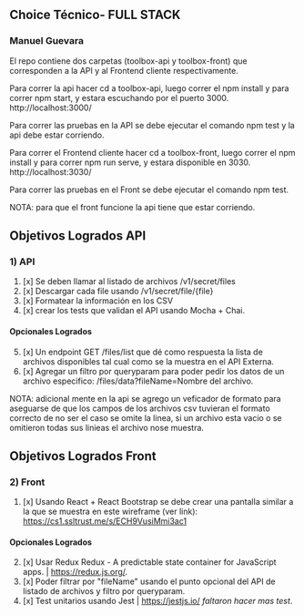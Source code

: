 ## Choice Técnico- FULL STACK
### Manuel Guevara

El repo contiene dos carpetas (toolbox-api y toolbox-front) que corresponden a la API y al Frontend cliente respectivamente.

Para correr la api hacer cd a toolbox-api, luego correr el npm install y para correr npm start, y estara escuchando por el puerto 3000. http://localhost:3000/

Para correr las pruebas en la API se debe ejecutar el comando npm test y la api debe estar corriendo.

Para correr el Frontend cliente hacer cd a toolbox-front, luego correr el npm install y para correr npm run serve, y estara disponible en 3030. http://localhost:3030/

Para correr las pruebas en el Front se debe ejecutar el comando npm test.

NOTA: para que el front funcione la api tiene que estar corriendo.

## Objetivos Logrados API

### 1) API

1. [x] Se deben llamar al listado de archivos /v1/secret/files
2. [x] Descargar cada file usando /v1/secret/file/{file}
3. [x] Formatear la información en los CSV
4. [x] crear los tests que validan el API usando Mocha + Chai.

#### Opcionales Logrados

5. [x] Un endpoint GET /files/list que dé como respuesta la lista de archivos disponibles tal cual como se la muestra en el API Externa.
6. [x] Agregar un filtro por queryparam para poder pedir los datos de un archivo especifico: /files/data?fileName=Nombre del archivo.

NOTA: adicional mente en la api se agrego un veficador de formato para aseguarse de que los campos de los archivos csv tuvieran el formato correcto de no ser el caso se omite la linea, si un archivo esta vacio o se omitieron todas sus linieas el archivo nose muestra.

## Objetivos Logrados Front

### 2) Front

1. [x] Usando React + React Bootstrap se debe crear una pantalla similar a la que se muestra en este wireframe (ver link): https://cs1.ssltrust.me/s/ECH9VusiMmi3ac1

#### Opcionales Logrados

2. [x] Usar Redux Redux - A predictable state container for JavaScript apps. | https://redux.js.org/.
3. [x] Poder filtrar por "fileName" usando el punto opcional del API de listado de archivos y filtro por queryparam.
4. [x] Test unitarios usando Jest | https://jestjs.io/ *faltaron hacer mas test*.